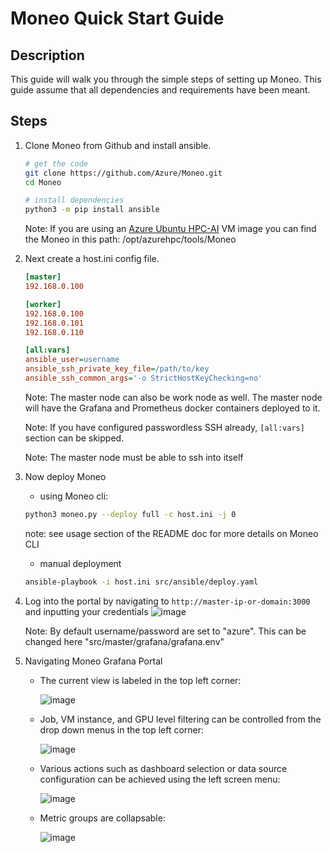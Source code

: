 Moneo Quick Start Guide
=====
Description
-----
This guide will walk you through the simple steps of setting up Moneo.
This guide assume that all dependencies and requirements have been meant.

Steps
-----
1. Clone Moneo from Github and install ansible. 
    ```sh
    # get the code
    git clone https://github.com/Azure/Moneo.git
    cd Moneo

    # install dependencies
    python3 -m pip install ansible
    ```
    Note: If you are using an [Azure Ubuntu HPC-AI](https://github.com/Azure/azhpc-images) VM image you can find the Moneo in this path: /opt/azurehpc/tools/Moneo

2. Next create a host.ini config file.  
    ```ini
    [master]
    192.168.0.100

    [worker]
    192.168.0.100
    192.168.0.101
    192.168.0.110

    [all:vars]
    ansible_user=username
    ansible_ssh_private_key_file=/path/to/key
    ansible_ssh_common_args='-o StrictHostKeyChecking=no'
    ```
    Note: The master node can also be work node as well. The master node will have the Grafana and Prometheus docker containers deployed to it.
    
    Note: If you have configured passwordless SSH already, `[all:vars]` section can be skipped.
    
    Note: The master node must be able to ssh into itself
    
3. Now deploy Moneo
    * using Moneo cli:
    ```sh 
    python3 moneo.py --deploy full -c host.ini -j 0
    ```
    note: see usage section of the README doc for more details on Moneo CLI 
    * manual deployment
    ```sh
    ansible-playbook -i host.ini src/ansible/deploy.yaml
    ```    
4. Log into the portal by navigating to `http://master-ip-or-domain:3000` and inputting your credentials
    ![image](https://user-images.githubusercontent.com/70273488/173685955-dc51f7fc-da55-450b-b214-20d875e7687f.png)
    
    Note: By default username/password are set to "azure". This can be changed here "src/master/grafana/grafana.env"
 
5. Navigating Moneo Grafana Portal
    - The current view is labeled in the top left corner:
    
        ![image](https://user-images.githubusercontent.com/70273488/179831203-b9381265-1213-4a86-92c2-c820658afb0e.png)
    - Job, VM instance, and GPU level filtering can be controlled from the drop down menus in the top left corner:

        ![image](https://user-images.githubusercontent.com/70273488/179831061-48576722-9e00-4e2e-bdf1-28a8d9c99998.png)
    - Various actions such as dashboard selection or data source configuration can be achieved using the left screen menu:

      ![image](https://user-images.githubusercontent.com/70273488/173689054-661bb442-4883-4f99-9147-b8307821a6b2.png)
    - Metric groups are collapsable:

      ![image](https://user-images.githubusercontent.com/70273488/173689514-e7532cfb-0b56-41ed-b9b9-1d71beaab123.png)

